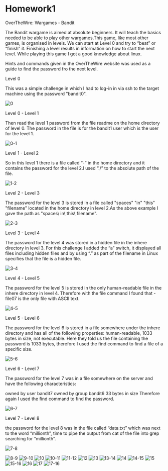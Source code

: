 # Homework1
OverTheWire: Wargames - Bandit

The Bandit wargame is aimed at absolute beginners. It will teach the basics needed to be able to play other wargames.This game, like most other games, is organised in levels. We can start at Level 0 and try to “beat” or “finish” it. Finishing a level results in information on how to start the next level. While playing this game I got a good knowledge about linux.

Hints and commands given in the OverTheWire website was used as a guide to find the password fro the next level.

Level 0

This was a simple challenge in which I had to log-in in via ssh to the target machine using the password "bandit0".

![0](https://cloud.githubusercontent.com/assets/18299123/14381501/83c118f0-fda4-11e5-8056-bc4466cc2672.PNG)

Level 0 - Level 1

Then read the level 1 password from the file readme on the home directory of level 0. The password in the file is for the bandit1 user which is the user for the level 1.

![0-1](https://cloud.githubusercontent.com/assets/18299123/14381502/83c13cae-fda4-11e5-9816-623c5dff325f.PNG)

Level 1 - Level 2

So in this level 1 there is a file called “-” in the home directory and it contains the password for the level 2.I used “./” to the absolute path of the file.

![1-2](https://cloud.githubusercontent.com/assets/18299123/14381503/83c13c68-fda4-11e5-8a57-79050c95a357.PNG)

Level 2 - Level 3

The password for the level 3 is stored in a file called "spaces" "in" "this" "filename" located in the home directory in level 2.As the above example I gave the path as "spaces\ in\ this\ filename".

![2-3](https://cloud.githubusercontent.com/assets/18299123/14381504/83c4a5b0-fda4-11e5-835b-f64556ab96a6.PNG)

Level 3 - Level 4

The password for the level 4 was stored in a hidden file in the inhere directory in level 3. For this challenge I added the “a” switch, it displayed all files including hidden files and by using “.” as part of the filename in Linux specifies that the file is a hidden file.

![3-4](https://cloud.githubusercontent.com/assets/18299123/14381500/83c070c6-fda4-11e5-9cb4-0f7f501a59f5.PNG)

Level 4 - Level 5

The password for the level 5 is stored in the only human-readable file in the inhere directory in level 4. Therefore with the file command I found that -file07 is the only file with ASCII text.

![4-5](https://cloud.githubusercontent.com/assets/18299123/14381505/83ccb5e8-fda4-11e5-8c3b-5fec4706ab49.PNG)

Level 5 - Level 6

The password for the level 6 is stored in a file somewhere under the inhere directory and has all of the following properties: human-readable, 1033 bytes in size, not executable. Here they told us the file containing the password is 1033 bytes, therefore I used the find command to find a file of a specific size.

![5-6](https://cloud.githubusercontent.com/assets/18299123/14381509/83e9b67a-fda4-11e5-84bb-f80647d0c123.PNG)

Level 6 - Level 7

The password for the level 7 was in a file somewhere on the server and have the following characteristics:

owned by user bandit7
owned by group bandit6
33 bytes in size
Therefore again I used the find command to find the password.

![6-7](https://cloud.githubusercontent.com/assets/18299123/14381508/83e938c6-fda4-11e5-99aa-186bcf5462b9.PNG)

Level 7 - Level 8

the password for the level 8 was in the file called “data.txt” which was next to the word “millionth”, time to pipe the output from cat of the file into grep searching for “millionth”.

![7-8](https://cloud.githubusercontent.com/assets/18299123/14381506/83e800f0-fda4-11e5-96b2-63def317e331.PNG)



![8-9](https://cloud.githubusercontent.com/assets/18299123/14381507/83e93286-fda4-11e5-9f31-a6f92376a7e2.PNG)
![9-10](https://cloud.githubusercontent.com/assets/18299123/14381510/83ece8a4-fda4-11e5-87a0-d104e76d09a1.PNG)
![10](https://cloud.githubusercontent.com/assets/18299123/14381511/83fb6b22-fda4-11e5-8dc7-acdb43681b70.PNG)
![10-11](https://cloud.githubusercontent.com/assets/18299123/14381514/841a5fbe-fda4-11e5-92f7-90e0c4370a61.PNG)
![11-12](https://cloud.githubusercontent.com/assets/18299123/14381516/841c2a1a-fda4-11e5-983e-a53ae2c23ce5.PNG)
![12](https://cloud.githubusercontent.com/assets/18299123/14381512/8419e99e-fda4-11e5-9cb8-ae192d7ed1e6.PNG)
![13](https://cloud.githubusercontent.com/assets/18299123/14381515/841a9092-fda4-11e5-9cdc-4a80bbe68c80.PNG)
![13-14](https://cloud.githubusercontent.com/assets/18299123/14381513/8419c554-fda4-11e5-849e-32ff7beb5c9c.PNG)
![14](https://cloud.githubusercontent.com/assets/18299123/14381517/842d8562-fda4-11e5-98a2-955a5c27614d.PNG)
![14-15](https://cloud.githubusercontent.com/assets/18299123/14381521/84421cca-fda4-11e5-9c28-883ca42a7f0a.PNG)
![15](https://cloud.githubusercontent.com/assets/18299123/14381520/84421982-fda4-11e5-8f3a-cf3f16070828.PNG)
![15-16](https://cloud.githubusercontent.com/assets/18299123/14381518/84408ab8-fda4-11e5-8c5f-8ac6d8f25591.PNG)
![16](https://cloud.githubusercontent.com/assets/18299123/14381519/8441209a-fda4-11e5-8685-708cea8728ab.PNG)
![17](https://cloud.githubusercontent.com/assets/18299123/14381522/8444df8c-fda4-11e5-8938-90d18d047528.PNG)
![17-16](https://cloud.githubusercontent.com/assets/18299123/14381523/845f79c8-fda4-11e5-96be-1a7dfd154ecc.PNG)
